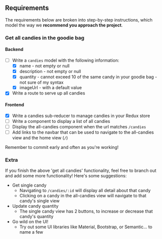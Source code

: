 ## Requirements

The requirements below are broken into step-by-step instructions, which model the way we **recommend you approach the project**.

### Get all candies in the goodie bag

#### Backend

- [ ] Write a `candies` model with the following information:
  - [x] name - not empty or null
  - [x] description - not empty or null
  - [x] quantity - cannot exceed 10 of the same candy in your goodie bag - not sure of my syntax
  - [x] imageUrl - with a default value
- [x] Write a route to serve up all candies

#### Frontend
- [x] Write a candies sub-reducer to manage candies in your Redux store
- [ ] Write a component to display a list of all candies
- [ ] Display the all-candies component when the url matches `/candies`
- [ ] Add links to the navbar that can be used to navigate to the all-candies view and the home view (`/`)

Remember to commit early and often as you're working!

### Extra

If you finish the above 'get all candies' functionality, feel free to branch out and add some more functionality! Here's some suggestions:

- Get single candy
  - Navigating to `/candies/:id` will display all detail about that candy
  - Clicking on a candy in the all-candies view will navigate to that candy's single view
- Update candy quantity
  - The single candy view has 2 buttons, to increase or decrease that candy's quantity
- Go wild on the UI!
  - Try out some UI libraries like Material, Bootstrap, or Semantic... to name a few
